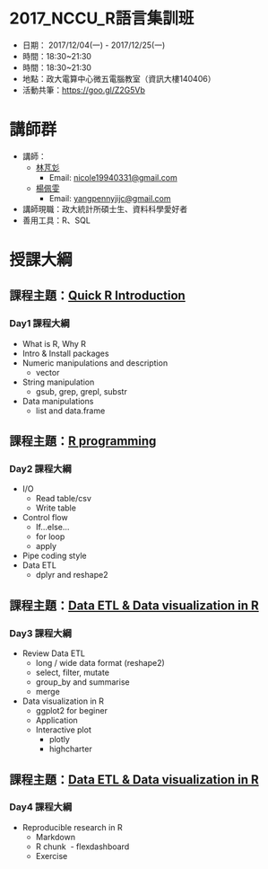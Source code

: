 # 2017_NCCU_R語言集訓班

- 日期： 2017/12/04(一) - 2017/12/25(一)
- 時間：18:30~21:30
- 時間：18:30~21:30
- 地點：政大電算中心微五電腦教室（資訊大樓140406）
- 活動共筆：https://goo.gl/Z2G5Vb

# 講師群

- 講師：
    + [林芃彣](https://www.linkedin.com/in/peng-wen-lin-309839153/)
        - Email: nicole19940331@gmail.com
    + [楊佩雯](https://www.linkedin.com/in/%E4%BD%A9%E9%9B%AF-%E6%A5%8A-950844b4/)
        - Email: yangpennyjijc@gmail.com   
- 講師現職：政大統計所碩士生、資料科學愛好者
- 善用工具：R、SQL

# 授課大綱

## 課程主題：[Quick R Introduction](https://pongponglin.github.io/2017NCCU_R/RBasic.html#1)

### Day1 課程大綱

- What is R, Why R
- Intro & Install packages
- Numeric manipulations and description
    + vector
- String manipulation
    + gsub, grep, grepl, substr
- Data manipulations
    + list and data.frame
    
## 課程主題：[R programming](https://pongponglin.github.io/2017NCCU_R/RProgramming.html)

### Day2 課程大綱
- I/O
  - Read table/csv 
  - Write table
- Control flow
  - If...else…
  - for loop
  - apply
- Pipe coding style
- Data ETL 
  - dplyr and reshape2
  
## 課程主題：[Data ETL & Data visualization in R](https://pongponglin.github.io/2017NCCU_R/RDataVisualization.html)

### Day3 課程大綱
- Review Data ETL
  - long / wide data format (reshape2)
  - select, filter, mutate
  - group_by and summarise
  - merge 
- Data visualization in R
  - ggplot2 for beginer
  - Application
  - Interactive plot 
      - plotly
      - highcharter


## 課程主題：[Data ETL & Data visualization in R]()

### Day4 課程大綱
- Reproducible research in R
  - Markdown
  - R chunk
  - flexdashboard
  - Exercise
